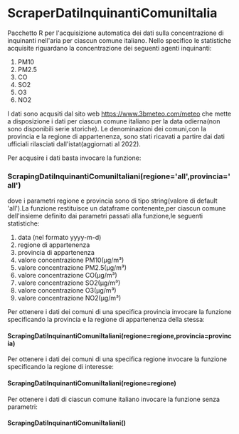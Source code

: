 # ScraperDatiInquinantiComuniItalia

Pacchetto R per l'acquisizione automatica dei dati sulla concentrazione di inquinanti nell'aria per ciascun comune italiano.
Nello specifico le statistiche acquisite riguardano la concentrazione dei seguenti agenti inquinanti:

1) PM10
2) PM2.5
3) CO
4) SO2
5) O3
6) NO2

I dati sono acqusiti dal sito web https://www.3bmeteo.com/meteo che mette a disposizione i dati per ciascun comune italiano per la data odierna(non sono disponibili serie storiche).
Le denominazioni dei comuni,con la provincia e la regione di appartenenza, sono stati ricavati a partire dai dati ufficiali rilasciati dall'istat(aggiornati al 2022).

Per acqusire i dati basta invocare la funzione:

 ### ScrapingDatiInquinantiComuniItaliani(regione='all',provincia='all')
 
dove i parametri regione e provincia sono di tipo string(valore di default 'all').La funzione restituisce un dataframe contenente,per ciascun comune dell'insieme definito dai parametri passati alla funzione,le seguenti statistiche:

1) data (nel formato yyyy-m-d)
2) regione di appartenenza
3) provincia di appartenenza
4) valore concentrazione PM10(µg/m³)
5) valore concentrazione PM2.5(µg/m³)
6) valore concentrazione CO(µg/m³)
7) valore concentrazione SO2(µg/m³)
8) valore concentrazione O3(µg/m³)
9) valore concentrazione NO2(µg/m³)


 
Per ottenere i dati dei comuni di una specifica provincia invocare la funzione specificando la provincia e la regione di appartenenza della stessa:
 
  #### ScrapingDatiInquinantiComuniItaliani(regione=regione,provincia=provincia)
  
Per ottenere i dati dei comuni di una specifica regione invocare la funzione specificando la regione di interesse:

 #### ScrapingDatiInquinantiComuniItaliani(regione=regione)
 
Per ottenere i dati di ciascun comune italiano invocare la funzione senza parametri:

 #### ScrapingDatiInquinantiComuniItaliani()
